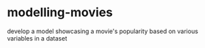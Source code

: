 # modelling-movies
develop a model showcasing a movie's popularity based on various variables in a dataset
